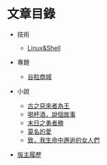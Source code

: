 # 文章目錄

- 技術
    - <a href="/技術/Linux&Shell" class="current-tab">Linux&Shell</a>

- 專題
    - <a href="/專題/谷粒商城" class="current-tab">谷粒商城</a>
    

- 小說
    - <a href="/小說/古之惡來者為王" class="current-tab">古之惡來者為王</a>
    - <a href="/小說/喝杯酒，說個故事" class="current-tab">喝杯酒，說個故事</a>
    - <a href="/小說/末日之勇者勝" class="current-tab">末日之勇者勝</a>
    - <a href="/小說/莫名的愛" class="current-tab">莫名的愛</a>
    - <a href="/小說/致，我生命中邂逅的女人們" class="current-tab">致，我生命中邂逅的女人們</a>

- <a href="/版主履歷" class="current-tab">版主履歷</a>

